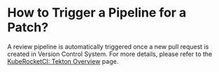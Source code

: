 # How to Trigger a Pipeline for a Patch?

<head>
  <link rel="canonical" href="https://docs.kuberocketci.io/faq/how-to/developer/trigger-pipeline-for-patch" />
</head>

A review pipeline is automatically triggered once a new pull request is created in Version Control System. For more details, please refer to the [KubeRocketCI: Tekton Overview](/docs/user-guide/tekton-pipelines) page.
